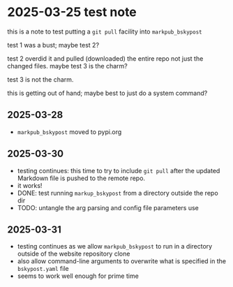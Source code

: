 # 2025-03-25 test note

this is a note to test putting a `git pull` facility into `markpub_bskypost`

test 1 was a bust; maybe test 2?

test 2 overdid it and pulled (downloaded) the entire repo not just the changed files.
maybe test 3 is the charm?

test 3 is not the charm.  

this is getting out of hand; maybe best to just do a system command?

## 2025-03-28  
- `markpub_bskypost` moved to pypi.org  

## 2025-03-30  
- testing continues: this time to try to include `git pull` after the updated Markdown file is pushed to the remote repo.
- it works!
- DONE: test running `markup_bskypost` from a directory outside the repo dir
- TODO: untangle the arg parsing and config file parameters use

## 2025-03-31
- testing continues as we allow `markpub_bskypost` to run in a directory outside of the website repository clone  
- also allow command-line arguments to overwrite what is specified in the `bskypost.yaml` file
- seems to work well enough for prime time
